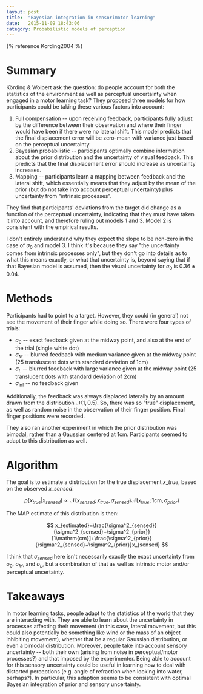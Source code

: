 ```yaml
---
layout: post
title:  "Bayesian integration in sensorimotor learning"
date:   2015-11-09 18:43:06
category: Probabilistic models of perception
---
```


{% reference Kording2004 %}

# Summary

Körding & Wolpert ask the question: do people account for both the statistics of the environment as well as perceptual uncertainty when engaged in a motor learning task? They proposed three models for how participants could be taking these various factors into account:

1. Full compensation -- upon receiving feedback, participants fully adjust by the difference between their observation and where their finger would have been if there were no lateral shift. This model predicts that the final displacement error will be zero-mean with variance just based on the perceptual uncertainty.
2. Bayesian probabilistic -- participants optimally combine information about the prior distribution and the uncertainty of visual feedback. This predicts that the final displacement error should increase as uncertainty increases.
3. Mapping -- participants learn a mapping between feedback and the lateral shift, which essentially means that they adjust by the mean of the prior (but do not take into account perceptual uncertainty) plus uncertainty from "intrinsic processes".

They find that participants' deviations from the target did change as a function of the perceptual uncertainty, indicating that they must have taken it into account, and therefore ruling out models 1 and 3. Model 2 is consistent with the empirical results.

I don't entirely understand why they expect the slope to be non-zero in the case of $\sigma_0$ and model 3. I think it's because they say "the uncertainty comes from intrinsic processes only", but they don't go into details as to what this means exactly, or what that uncertainty is, beyond saying that if that Bayesian model is assumed, then the visual uncertainty for $\sigma_0$ is $0.36\pm 0.04$.

# Methods

Participants had to point to a target. However, they could (in general) not see the movement of their finger while doing so. There were four types of trials:

* $\sigma_0$ -- exact feedback given at the midway point, and also at the end of the trial (single white dot)
* $\sigma_M$ -- blurred feedback with medium variance given at the midway point (25 transluscent dots with standard deviation of 1cm)
* $\sigma_L$ -- blurred feedback with large variance given at the midway point (25 translucent dots with standard deviation of 2cm)
* $\sigma_\inf$ -- no feedback given

Additionally, the feedback was always displaced laterally by an amount drawn from the distribution $\mathcal{N}(1, 0.5)$. So, there was so "true" displacement, as well as random noise in the observation of their finger position. Final finger positions were recorded.

They also ran another experiment in which the prior distribution was bimodal, rather than a Gaussian centered at 1cm. Participants seemed to adapt to this distribution as well.

# Algorithm

The goal is to estimate a distribution for the true displacement $x\_{true}$, based on the observed $x\_{sensed}$:

$$
p(x_{true}|x_{sensed})\propto\mathcal{N}(x_{sensed}; x_{true}, \sigma_{sensed})\mathcal{N}(x_{true}; 1\mathrm{cm}, \sigma_{prior})
$$

The MAP estimate of this distribution is then:

$$
x_{estimated}=\frac{\sigma^2_{sensed}}{\sigma^2_{sensed}+\sigma^2_{prior}}[1\mathrm{cm}]+\frac{\sigma^2_{prior}}{\sigma^2_{sensed}+\sigma^2_{prior}}x_{sensed}
$$

I think that $\sigma_{sensed}$ here isn't necessarily exactly the exact uncertainty from $\sigma_0$, $\sigma_M$, and $\sigma_L$, but a combination of that as well as intrinsic motor and/or perceptual uncertainty.

# Takeaways

In motor learning tasks, people adapt to the statistics of the world that they are interacting with. They are able to learn about the uncertainty in processes affecting their movement (in this case, lateral movement, but this could also potentially be something like wind or the mass of an object inhibiting movement), whether that be a regular Gaussian distribution, or even a bimodal distribution. Moreover, people take into account sensory uncertainty -- both their own (arising from noise in perceptual/motor processes?) and that imposed by the experimenter. Being able to account for this sensory uncertainty could be useful in learning how to deal with distorted perceptions (e.g. angle of refraction when looking into water, perhaps?). In particular, this adaption seems to be consistent with optimal Bayesian integration of prior and sensory uncertainty.
